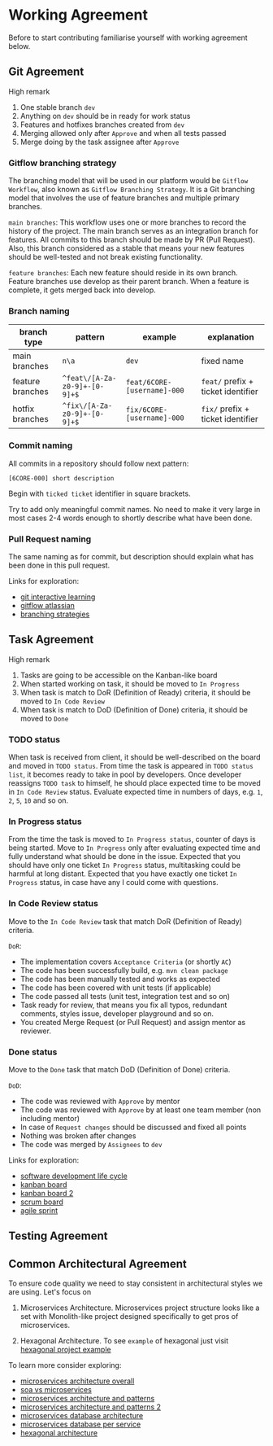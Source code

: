 # Working Agreement
Before to start contributing familiarise yourself with working agreement below.

## Git Agreement
High remark
1. One stable branch `dev`
2. Anything on `dev` should be in ready for work status
3. Features and hotfixes branches created from `dev`
4. Merging allowed only after `Approve` and when all tests passed
5. Merge doing by the task assignee after `Approve`

### Gitflow branching strategy
The branching model that will be used in our platform would be `Gitflow Workflow`, also known as `Gitflow Branching Strategy`. 
It is a Git branching model that involves the use of feature branches and multiple primary branches.

`main branches`: This workflow uses one or more branches to record the history of the project. 
The main branch serves as an integration branch for features. All commits to this branch should be made by PR (Pull Request).
Also, this branch considered as a stable that means your new features should be well-tested and not break existing functionality.

`feature branches`: Each new feature should reside in its own branch. Feature branches use develop as their parent branch. 
When a feature is complete, it gets merged back into develop.

### Branch naming
| branch type      | pattern                       | example          | explanation                        |
|------------------|-------------------------------|------------------|------------------------------------|
| main branches    | `n\a`                         | `dev`            | fixed name                         |
| feature branches | `^feat\/[A-Za-z0-9]+-[0-9]+$` | `feat/6CORE-[username]-000` | `feat/` prefix + ticket identifier |
| hotfix branches  | `^fix\/[A-Za-z0-9]+-[0-9]+$`  | `fix/6CORE-[username]-000`  | `fix/` prefix + ticket identifier  |

### Commit naming
All commits in a repository should follow next pattern: 

`[6CORE-000] short description`

Begin with `ticked ticket` identifier in square brackets. 

Try to add only meaningful commit names. 
No need to make it very large in most cases 2-4 words enough 
to shortly describe what have been done.

### Pull Request naming
The same naming as for commit, 
but description should explain what has been done in this pull request.

Links for exploration:
- [git interactive learning](https://learngitbranching.js.org/?locale=uk)
- [gitflow atlassian](https://www.atlassian.com/git/tutorials/comparing-workflows/gitflow-workflow)
- [branching strategies](https://www.youtube.com/watch?v=6BCOyrUobGc&ab_channel=VitaliShulha)

## Task Agreement
High remark
1. Tasks are going to be accessible on the Kanban-like board
2. When started working on task, it should be moved to `In Progress`
3. When task is match to DoR (Definition of Ready) criteria, it should be moved to `In Code Review`
4. When task is match to DoD (Definition of Done) criteria, it should be moved to `Done`

### TODO status
When task is received from client, it should be well-described on the board and moved in `TODO status`.
From time the task is appeared in `TODO status list`, it becomes ready to take in pool by developers.
Once developer reassigns `TODO task` to himself, he should place expected time to be moved in `In Code Review` status.
Evaluate expected time in numbers of days, e.g. `1`, `2`, `5`, `10` and so on.

### In Progress status
From the time the task is moved to `In Progress status`, counter of days is being started. 
Move to `In Progress` only after evaluating expected time and fully understand what should be done in the issue.
Expected that you should have only one ticket `In Progress` status, multitasking could be harmful at long distant.
Expected that you have exactly one ticket `In Progress` status, in case have any I could come with questions. 

### In Code Review status
Move to the `In Code Review` task that match DoR (Definition of Ready) criteria.

`DoR`:
- The implementation covers `Acceptance Criteria` (or shortly `AC`)
- The code has been successfully build, e.g. `mvn clean package`
- The code has been manually tested and works as expected
- The code has been covered with unit tests (if applicable)
- The code passed all tests (unit test, integration test and so on)
- Task ready for review, that means you fix all typos, redundant comments, styles issue, developer playground and so on.
- You created Merge Request (or Pull Request) and assign mentor as reviewer.

### Done status
Move to the `Done` task that match DoD (Definition of Done) criteria.

`DoD`:
- The code was reviewed with `Approve` by mentor
- The code was reviewed with `Approve` by at least one team member (non including mentor)
- In case of `Request changes` should be discussed and fixed all points
- Nothing was broken after changes
- The code was merged by `Assignees` to `dev`

Links for exploration:
- [software development life cycle](https://www.clouddefense.ai/system-development-life-cycle/)
- [kanban board](https://www.forbes.com/advisor/business/software/what-is-kanban-board/)
- [kanban board 2](https://kanbantool.com/kanban-board)
- [scrum board](https://www.forbes.com/advisor/business/what-is-a-scrum-board/)
- [agile sprint](https://www.atlassian.com/agile/scrum/sprints)

## Testing Agreement

## Common Architectural Agreement
To ensure code quality we need to stay consistent in architectural styles we are using. 
Let's focus on 
1. Microservices Architecture.
Microservices project structure looks like 
a set with Monolith-like project designed specifically to get pros of microservices.

2. Hexagonal Architecture.
To see `example` of hexagonal just visit [hexagonal project example](https://github.com/sokimaaa/hexagonal-project-example)

To learn more consider exploring:
- [microservices architecture overall](https://camunda.com/glossary/microservices/)
- [soa vs microservices](https://www.ibm.com/blog/soa-vs-microservices/)
- [microservices architecture and patterns](h1ttps://medium.com/design-microservices-architecture-with-patterns/microservices-architecture-problems-and-solutions-with-pattern-and-principles-b673f342dc10)
- [microservices architecture and patterns 2](https://medium.com/design-microservices-architecture-with-patterns/microservices-checklist-cover-all-aspects-of-microservices-architecture-e3243fe1a53f)
- [microservices database architecture](https://www.baeldung.com/cs/microservices-db-design)
- [microservices database per service](https://medium.com/design-microservices-architecture-with-patterns/the-database-per-service-pattern-9d511b882425)
- [hexagonal architecture](https://herbertograca.com/2017/11/16/explicit-architecture-01-ddd-hexagonal-onion-clean-cqrs-how-i-put-it-all-together/)
